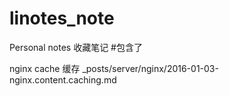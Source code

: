 # linotes_note
Personal notes
收藏笔记
#包含了

nginx cache 缓存
_posts/server/nginx/2016-01-03-nginx.content.caching.md
